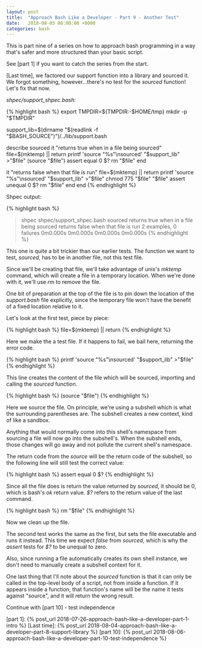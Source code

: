 ```yaml
---
layout: post
title:  "Approach Bash Like a Developer - Part 9 - Another Test"
date:   2018-08-05 00:00:00 +0000
categories: bash
---
```


This is part nine of a series on how to approach bash programming in a
way that's safer and more structured than your basic script.

See [part 1] if you want to catch the series from the start.

[Last time], we factored our support function into a library and sourced
it. We forgot something, however...there's no test for the *sourced*
function!  Let's fix that now.

*shpec/support_shpec.bash:*

{% highlight bash %}
export TMPDIR=${TMPDIR:-$HOME/tmp}
mkdir -p "$TMPDIR"

support_lib=$(dirname "$(readlink -f "$BASH_SOURCE")")/../lib/support.bash

describe sourced
  it "returns true when in a file being sourced"
    file=$(mktemp) || return
    printf 'source "%s"\nsourced' "$support_lib"  >"$file"
    (source "$file")
    assert equal 0 $?
    rm "$file"
  end

  it "returns false when that file is run"
    file=$(mktemp) || return
    printf 'source "%s"\nsourced' "$support_lib" >"$file"
    chmod 775 "$file"
    "$file"
    assert unequal 0 $?
    rm "$file"
  end
end
{% endhighlight %}

Shpec output:

{% highlight bash %}
> shpec shpec/support_shpec.bash
sourced
  returns true when in a file being sourced
  returns false when that file is run
2 examples, 0 failures
0m0.000s 0m0.000s
0m0.000s 0m0.000s
{% endhighlight %}

This one is quite a bit trickier than our earlier tests. The function we
want to test, *sourced*, has to be in another file, not this test file.

Since we'll be creating that file, we'll take advantage of unix's
*mktemp* command, which will create a file in a temporary location.
When we're done with it, we'll use *rm* to remove the file.

One bit of preparation at the top of the file is to pin down the
location of the *support.bash* file explicitly, since the temporary file
won't have the benefit of a fixed location relative to it.

Let's look at the first test, piece by piece:

{% highlight bash %}
file=$(mktemp) || return
{% endhighlight %}

Here we make the a test file.  If it happens to fail, we bail here,
returning the error code.

{% highlight bash %}
printf 'source "%s"\nsourced' "$support_lib" >"$file"
{% endhighlight %}

This line creates the content of the file which will be sourced,
importing and calling the *sourced* function.

{% highlight bash %}
(source "$file")
{% endhighlight %}

Here we source the file.  On principle, we're using a subshell which is
what the surrounding parentheses are.  The subshell creates a new
context, kind of like a sandbox.

Anything that would normally come into this shell's namespace from
sourcing a file will now go into the subshell's.  When the subshell
ends, those changes will go away and not pollute the current shell's
namespace.

The return code from the *source* will be the return code of the
subshell, so the following line will still test the correct value:

{% highlight bash %}
assert equal 0 $?
{% endhighlight %}

Since all the file does is return the value returned by *sourced*, it
should be 0, which is bash's *ok* return value.  *$?* refers to the
return value of the last command.

{% highlight bash %}
rm "$file"
{% endhighlight %}

Now we clean up the file.

The second test works the same as the first, but sets the file
executable and runs it instead.  This time we expect *false* from
*sourced*, which is why the *assert* tests for *$?* to be unequal to
zero.

Also, since running a file automatically creates its own shell instance,
we don't need to manually create a subshell context for it.

One last thing that I'll note about the *sourced* function is that it
can only be called in the top-level body of a script, not from inside a
function.  If it appears inside a function, that function's name will be
the name it tests against "source", and it will return the wrong result.

Continue with [part 10] - test independence

  [part 1]:     {% post_url 2018-07-26-approach-bash-like-a-developer-part-1-intro              %}
  [Last time]:  {% post_url 2018-08-04-approach-bash-like-a-developer-part-8-support-library    %}
  [part 10]:    {% post_url 2018-08-06-approach-bash-like-a-developer-part-10-test-independence %}
